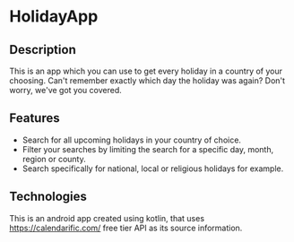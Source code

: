 # HolidayApp

## Description

This is an app which you can use to get every holiday in a country of your choosing. Can't remember exactly which day the holiday was again? Don't worry, we've got you covered.

## Features

  - Search for all upcoming holidays in your country of choice.
  - Filter your searches by limiting the search for a specific day, month, region or county.
  - Search specifically for national, local or religious holidays for example.

## Technologies

This is an android app created using kotlin, that uses https://calendarific.com/ free tier API as its source information.
